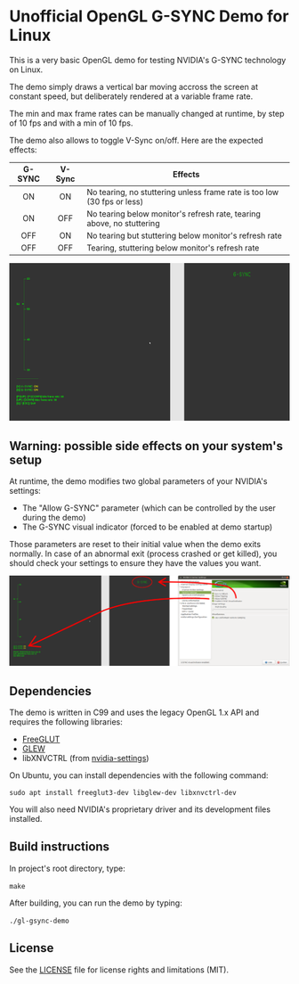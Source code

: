 # Unofficial OpenGL G-SYNC Demo for Linux

This is a very basic OpenGL demo for testing NVIDIA's G-SYNC technology on Linux.

The demo simply draws a vertical bar moving accross the screen at constant speed,
but deliberately rendered at a variable frame rate.

The min and max frame rates can be manually changed at runtime, by step of 10 fps
and with a min of 10 fps.

The demo also allows to toggle V-Sync on/off. Here are the expected effects:

| G-SYNC | V-Sync | Effects
|:------:|:------:|--------
|   ON   |   ON   | No tearing, no stuttering unless frame rate is too low (30 fps or less)
|   ON   |   OFF  | No tearing below monitor's refresh rate, tearing above, no stuttering
|   OFF  |   ON   | No tearing but stuttering below monitor's refresh rate
|   OFF  |   OFF  | Tearing, stuttering below monitor's refresh rate

![Screenshot of gl-gsync-demo](images/screenshot.png)

## Warning: possible side effects on your system's setup

At runtime, the demo modifies two global parameters of your NVIDIA's settings:

* The "Allow G-SYNC" parameter (which can be controlled by the user during the demo)
* The G-SYNC visual indicator (forced to be enabled at demo startup)

Those parameters are reset to their initial value when the demo exits normally.
In case of an abnormal exit (process crashed or get killed), you should check your
settings to ensure they have the values you want.

![NVIDIA Settings affected by the demo](images/nvidia-params.png)

## Dependencies

The demo is written in C99 and uses the legacy OpenGL 1.x API and requires the
following libraries:

* [FreeGLUT](http://freeglut.sourceforge.net/)
* [GLEW](http://glew.sourceforge.net/)
* libXNVCTRL (from [nvidia-settings](https://github.com/NVIDIA/nvidia-settings))

On Ubuntu, you can install dependencies with the following command:

```
sudo apt install freeglut3-dev libglew-dev libxnvctrl-dev
```

You will also need NVIDIA's proprietary driver and its development files installed.

## Build instructions

In project's root directory, type:

``
make
``

After building, you can run the demo by typing:

``
./gl-gsync-demo
``

## License

See the [LICENSE](LICENSE) file for license rights and limitations (MIT).
